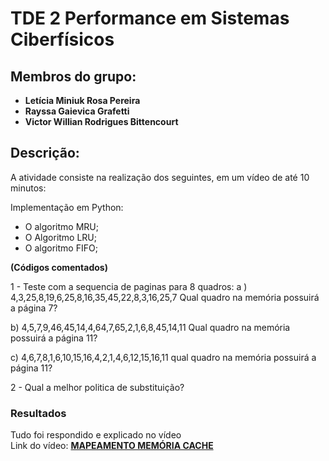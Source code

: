 # TDE 2 Performance em Sistemas Ciberfísicos
## Membros do grupo:
- **Letícia Miniuk Rosa Pereira**
- **Rayssa Gaievica Grafetti**
- **Victor Willian Rodrigues Bittencourt**
## Descrição:
A atividade consiste na realização dos seguintes, em um vídeo de até 10 minutos:

Implementação em Python:
- O algoritmo MRU;
- O Algoritmo LRU;
- O algoritmo FIFO;<br>

**(Códigos comentados)**

  
1  - Teste com a sequencia de paginas para 8 quadros:
a ) 4,3,25,8,19,6,25,8,16,35,45,22,8,3,16,25,7
Qual quadro na memória possuirá a página 7?

 b)  4,5,7,9,46,45,14,4,64,7,65,2,1,6,8,45,14,11
Qual quadro na memória possuirá a página 11?

 c) 4,6,7,8,1,6,10,15,16,4,2,1,4,6,12,15,16,11 
qual quadro na memória possuirá a página 11?

2 - Qual a melhor politica de substituição?


### Resultados
Tudo foi respondido e explicado no vídeo <br>
Link do vídeo: **[MAPEAMENTO MEMÓRIA CACHE](https://youtu.be/sTjJDHhPAME)**
